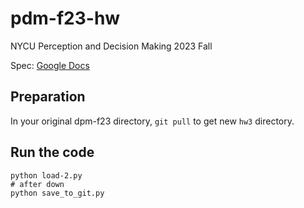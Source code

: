 # pdm-f23-hw
NYCU Perception and Decision Making 2023 Fall

Spec: [Google Docs](https://docs.google.com/document/d/10vEbFE372HeNocKmyQws_-5Dff27dhH60boNyF-QqMk/edit?usp=sharing)

## Preparation
In your original dpm-f23 directory, `git pull` to get new `hw3` directory.

## Run the code
```
python load-2.py
# after down
python save_to_git.py
```
